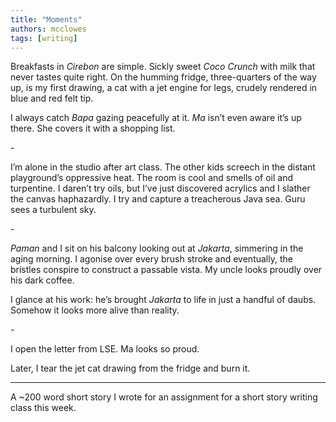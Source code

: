 ```yaml
---
title: "Moments"
authors: mcclowes
tags: [writing]
---
```


Breakfasts in _Cirebon_ are simple. Sickly sweet _Coco Crunch_ with milk that never tastes quite right. On the humming fridge, three-quarters of the way up, is my first drawing, a cat with a jet engine for legs, crudely rendered in blue and red felt tip.

<!--truncate-->

I always catch _Bapa_ gazing peacefully at it. _Ma_ isn’t even aware it’s up there. She covers it with a shopping list.

\-

I’m alone in the studio after art class. The other kids screech in the distant playground’s oppressive heat. The room is cool and smells of oil and turpentine. I daren’t try oils, but I’ve just discovered acrylics and I slather the canvas haphazardly. I try and capture a treacherous Java sea. Guru sees a turbulent sky.

\-

_Paman_ and I sit on his balcony looking out at _Jakarta_, simmering in the aging morning. I agonise over every brush stroke and eventually, the bristles conspire to construct a passable vista. My uncle looks proudly over his dark coffee.

I glance at his work: he’s brought _Jakarta_ to life in just a handful of daubs. Somehow it looks more alive than reality.

\-

I open the letter from LSE. Ma looks so proud.

Later, I tear the jet cat drawing from the fridge and burn it.


---

A ~200 word short story I wrote for an assignment for a short story writing class this week.